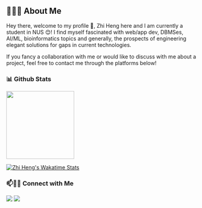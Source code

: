 <h2> 👨🏻‍💻 About Me </h2>

Hey there, welcome to my profile 👋, Zhi Heng here and I am currently a student in NUS 😊! I find myself fascinated with web/app dev, DBMSes, AI/ML, bioinformatics topics and generally, the prospects of engineering elegant solutions for gaps in current technologies.

If you fancy a collaboration with me or would like to discuss with me about a project, feel free to contact me through the platforms below!


<h3> 📊 Github Stats </h3>
<p align="left">
  <a href="https://github.com/quek-zhiheng">
    <img height="180em" src="https://github-readme-stats-eight-theta.vercel.app/api?username=quek-zhiheng&show_icons=true&theme=radical&include_all_commits=true&count_private=true"/>
  </a>
</p>

[![Zhi Heng's Wakatime Stats](https://github-readme-stats.vercel.app/api/wakatime?username=quekzzsss&theme=radical&layout=compact&langs_count=10)](https://github.com/anuraghazra/github-readme-stats)

### 📫🤝🏻 Connect with Me

[<img src='https://img.shields.io/badge/LinkedIn-0077B5?style=for-the-badge&logo=linkedin&logoColor=white'>](https://www.linkedin.com/in/quekzhiheng/) [<img src='https://img.shields.io/badge/Gmail-D14836?style=for-the-badge&logo=gmail&logoColor=white'>](mailto:quek_zhiheng@u.nus.edu)

